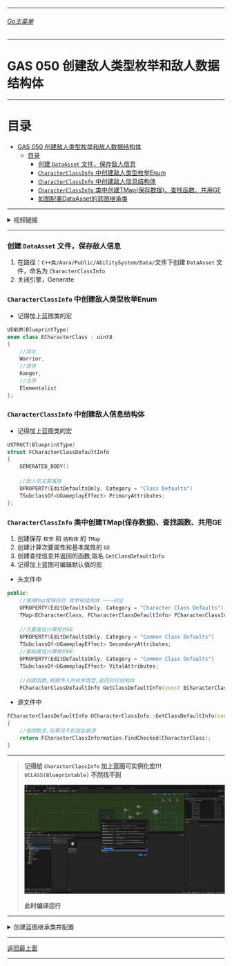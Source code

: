 ___________________________________________________________________________________________
###### [Go主菜单](../MainMenu.md)
___________________________________________________________________________________________

# GAS 050 创建敌人类型枚举和敌人数据结构体

___________________________________________________________________________________________

# 目录


- [GAS 050 创建敌人类型枚举和敌人数据结构体](#gas-050-创建敌人类型枚举和敌人数据结构体)
	- [目录](#目录)
		- [创建 `DataAsset` 文件，保存敌人信息](#创建-dataasset-文件保存敌人信息)
		- [`CharacterClassInfo` 中创建敌人类型枚举Enum](#characterclassinfo-中创建敌人类型枚举enum)
		- [`CharacterClassInfo` 中创建敌人信息结构体](#characterclassinfo-中创建敌人信息结构体)
		- [`CharacterClassInfo` 类中创建TMap(保存数据)、查找函数、共用GE](#characterclassinfo-类中创建tmap保存数据查找函数共用ge)
		- [如图配置DataAsset的蓝图继承类](#如图配置dataasset的蓝图继承类)


___________________________________________________________________________________________

<details>
<summary>视频链接</summary>
[GAS 050 创建敌人类型枚举和敌人数据结构体视频链接]([2. Character Class Info_哔哩哔哩_bilibili](https://www.bilibili.com/video/BV1JD421E7yC?p=126&vd_source=9e1e64122d802b4f7ab37bd325a89e6c))

</details>

___________________________________________________________________________________________



### 创建 `DataAsset` 文件，保存敌人信息

1. 在路径：`C++类/Aura/Public/AbilitySystem/Data/`文件下创建 `DataAsset` 文件，命名为 `CharacterClassInfo` 
2. 关闭引擎，Generate



###  `CharacterClassInfo` 中创建敌人类型枚举Enum

- 记得加上蓝图类的宏

```CPP
UENUM(BlueprintType)
enum class ECharacterClass : uint8
{
	//战士
	Warrior,
	//游侠
	Ranger,
	//法师
	Elementalist
};
```



### `CharacterClassInfo` 中创建敌人信息结构体

- 记得加上蓝图类的宏

```cpp
USTRUCT(BlueprintType)
struct FCharacterClassDefaultInfo
{
	GENERATED_BODY()
	
	//敌人的主要属性
	UPROPERTY(EditDefaultsOnly, Category = "Class Defaults")
	TSubclassOf<UGameplayEffect> PrimaryAttributes;
};
```



###  `CharacterClassInfo` 类中创建TMap(保存数据)、查找函数、共用GE



1. 创建保存 `枚举` 和 `结构体` 的 `TMap` 
2. 创建计算次要属性和基本属性的 `GE` 
3. 创建查找信息并返回的函数,取名 `GetClassDefaultInfo` 
4. 记得加上蓝图可编辑默认值的宏



- 头文件中

```CPP
public:
	//使用Map使保存的 枚举和结构体 一一对应
	UPROPERTY(EditDefaultsOnly, Category = "Character Class Defaults")
	TMap<ECharacterClass, FCharacterClassDefaultInfo> FCharacterClassInformation;

	//次要属性计算用的GE
	UPROPERTY(EditDefaultsOnly, Category = "Common Class Defaults")
	TSubclassOf<UGameplayEffect> SecondaryAttributes;
	//基础属性计算用的GE
	UPROPERTY(EditDefaultsOnly, Category = "Common Class Defaults")
	TSubclassOf<UGameplayEffect> VitalAttributes;

	//创建函数,根据传入的枚举类型,返回对应结构体
	FCharacterClassDefaultInfo GetClassDefaultInfo(const ECharacterClass CharacterClass);
```



- 源文件中

```CPP
FCharacterClassDefaultInfo UCharacterClassInfo::GetClassDefaultInfo(const ECharacterClass CharacterClass)
{
	//使用断言,如果找不到就会崩溃
	return FCharacterClassInformation.FindChecked(CharacterClass);
}
```

___________________________________________________________________________________________

> **记得给 `CharacterClassInfo` 加上蓝图可实例化宏!!! `UCLASS(Blueprintable)` 不然找不到**
>
> ![](https://github.com/liyunlong618/LiYunLongKnowledgeLibrary/blob/main/UECPP/Models/GAS/GAS_2_Aura/DetailContent/Image/GAS_050/2.png?raw=true)
>
> **此时编译运行**

___________________________________________________________________________________________

<details>
<summary>创建蓝图继承类并配置</summary>
在路径：`Content/BP/AbilitySystem/Data/`文件下，创建上面创建的数字资产 `DataAsset` ，取名 `DA_CharacterClassInfo` ，并配置

要**创建数字资产**选择 `CharacterClassInfo` ，不是创建蓝图类，不要创建错了，不然就会像下面这张截图一样是蓝色图标，正常应该是**红色图标**

### 如图配置DataAsset的蓝图继承类

![](https://github.com/liyunlong618/LiYunLongKnowledgeLibrary/blob/main/UECPP/Models/GAS/GAS_2_Aura/DetailContent/Image/GAS_050/3.png?raw=true)

</details>


___________________________________________________________________________________________

[返回最上面](#Go主菜单)

___________________________________________________________________________________________